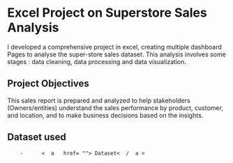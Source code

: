 # Excel Project on Superstore Sales Analysis
I developed a comprehensive project in excel, creating multiple dashboard Pages to analyse the super-store sales dataset. This analysis  involves some stages : data cleaning, data processing and data visualization.

## Project Objectives
This sales report is prepared and analyzed to help stakeholders (Owners/entities) understand the sales performance by product, customer, and location, and to make business decisions based on the insights.

## Dataset used
        -      <  a   href= ""> Dataset<  /  a >
  
